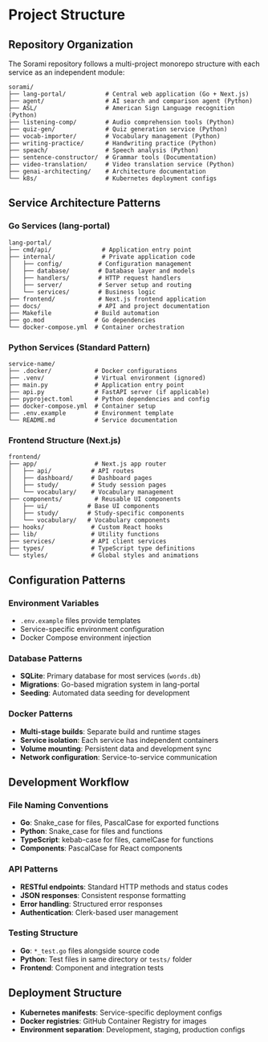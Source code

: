 # Project Structure

## Repository Organization

The Sorami repository follows a multi-project monorepo structure with each service as an independent module:

```
sorami/
├── lang-portal/           # Central web application (Go + Next.js)
├── agent/                 # AI search and comparison agent (Python)
├── ASL/                   # American Sign Language recognition (Python)
├── listening-comp/        # Audio comprehension tools (Python)
├── quiz-gen/              # Quiz generation service (Python)
├── vocab-importer/        # Vocabulary management (Python)
├── writing-practice/      # Handwriting practice (Python)
├── speach/                # Speech analysis (Python)
├── sentence-constructor/  # Grammar tools (Documentation)
├── video-translation/     # Video translation service (Python)
├── genai-architecting/    # Architecture documentation
└── k8s/                   # Kubernetes deployment configs
```

## Service Architecture Patterns

### Go Services (lang-portal)
```
lang-portal/
├── cmd/api/              # Application entry point
├── internal/             # Private application code
│   ├── config/          # Configuration management
│   ├── database/        # Database layer and models
│   ├── handlers/        # HTTP request handlers
│   ├── server/          # Server setup and routing
│   └── services/        # Business logic
├── frontend/            # Next.js frontend application
├── docs/                # API and project documentation
├── Makefile            # Build automation
├── go.mod              # Go dependencies
└── docker-compose.yml  # Container orchestration
```

### Python Services (Standard Pattern)
```
service-name/
├── .docker/            # Docker configurations
├── .venv/              # Virtual environment (ignored)
├── main.py             # Application entry point
├── api.py              # FastAPI server (if applicable)
├── pyproject.toml      # Python dependencies and config
├── docker-compose.yml  # Container setup
├── .env.example        # Environment template
└── README.md           # Service documentation
```

### Frontend Structure (Next.js)
```
frontend/
├── app/                # Next.js app router
│   ├── api/           # API routes
│   ├── dashboard/     # Dashboard pages
│   ├── study/         # Study session pages
│   └── vocabulary/    # Vocabulary management
├── components/         # Reusable UI components
│   ├── ui/           # Base UI components
│   ├── study/        # Study-specific components
│   └── vocabulary/   # Vocabulary components
├── hooks/             # Custom React hooks
├── lib/               # Utility functions
├── services/          # API client services
├── types/             # TypeScript type definitions
└── styles/            # Global styles and animations
```

## Configuration Patterns

### Environment Variables
- `.env.example` files provide templates
- Service-specific environment configuration
- Docker Compose environment injection

### Database Patterns
- **SQLite**: Primary database for most services (`words.db`)
- **Migrations**: Go-based migration system in lang-portal
- **Seeding**: Automated data seeding for development

### Docker Patterns
- **Multi-stage builds**: Separate build and runtime stages
- **Service isolation**: Each service has independent containers
- **Volume mounting**: Persistent data and development sync
- **Network configuration**: Service-to-service communication

## Development Workflow

### File Naming Conventions
- **Go**: Snake_case for files, PascalCase for exported functions
- **Python**: Snake_case for files and functions
- **TypeScript**: kebab-case for files, camelCase for functions
- **Components**: PascalCase for React components

### API Patterns
- **RESTful endpoints**: Standard HTTP methods and status codes
- **JSON responses**: Consistent response formatting
- **Error handling**: Structured error responses
- **Authentication**: Clerk-based user management

### Testing Structure
- **Go**: `*_test.go` files alongside source code
- **Python**: Test files in same directory or `tests/` folder
- **Frontend**: Component and integration tests

## Deployment Structure
- **Kubernetes manifests**: Service-specific deployment configs
- **Docker registries**: GitHub Container Registry for images
- **Environment separation**: Development, staging, production configs